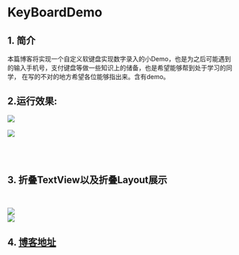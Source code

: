 # KeyBoardDemo
## 1. 简介
本篇博客将实现一个自定义软键盘实现数字录入的小Demo，也是为之后可能遇到的输入手机号，支付键盘等做一些知识上的储备，也是希望能够帮到处于学习的同学，
在写的不对的地方希望各位能够指出来。含有demo。
## 2.运行效果:
<div style="align:center">
<img src="https://github.com/crazyzhangxl/KeyBoardDemo/blob/master/app/screenshoots/3.png"/>
</div>  
&#160;&#160;&#160;&#160;&#160;&#160;&#160;&#160;&#160;&#160;&#160;&#160;&#160;
<div style="align:center">
<img src="https://github.com/crazyzhangxl/KeyBoardDemo/blob/master/app/screenshoots/2.gif"/>
</div>
<br><br>
&#160;&#160;&#160;&#160;&#160;&#160;&#160;&#160;&#160;&#160;&#160;&#160;&#160;

## 3. 折叠TextView以及折叠Layout展示
&#160;&#160;&#160;&#160;&#160;&#160;&#160;&#160;&#160;&#160;&#160;&#160;&#160;
<div style="align:center">
<img src="https://github.com/crazyzhangxl/KeyBoardDemo/blob/master/app/screenshoots/折叠Text.gif"/>
</div>

<div style="align:center">
<img src="https://github.com/crazyzhangxl/KeyBoardDemo/blob/master/app/screenshoots/collapse.gif"/>
</div>

## 4. [博客地址](https://blog.csdn.net/crazyZhangxl/article/details/83141724)
